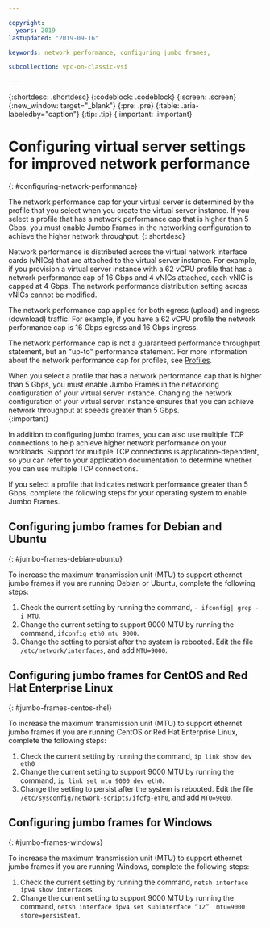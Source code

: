 ```yaml
---

copyright:
  years: 2019
lastupdated: "2019-09-16"

keywords: network performance, configuring jumbo frames, 

subcollection: vpc-on-classic-vsi

---
```


{:shortdesc: .shortdesc}
{:codeblock: .codeblock}
{:screen: .screen}
{:new_window: target="_blank"}
{:pre: .pre}
{:table: .aria-labeledby="caption"}
{:tip: .tip}
{:important: .important}

# Configuring virtual server settings for improved network performance
{: #configuring-network-performance}

The network performance cap for your virtual server is determined by the profile that you select when you create the virtual 
server instance. If you select a profile that has a network performance cap that is higher than 5 Gbps, you must enable Jumbo 
Frames in the networking configuration to achieve the higher network throughput.
{: shortdesc}

Network performance is distributed across the virtual network interface cards (vNICs) that are attached to the virtual server 
instance. For example, if you provision a virtual server instance with a 62 vCPU profile that has a network performance cap of 
16 Gbps and 4 vNICs attached, each vNIC is capped at 4 Gbps. The network performance distribution setting across vNICs cannot 
be modified.

The network performance cap applies for both egress (upload) and ingress (download) traffic. For example, if you have a 62 
vCPU profile the network performance cap is 16 Gbps egress and 16 Gbps ingress. 

The network performance cap is not a guaranteed performance throughput statement, but an "up-to" performance statement. For more 
information about the network performance cap for profiles, see [Profiles](/docs/vpc-on-classic-vsi?topic=vpc-on-classic-vsi-profiles).

When you select a profile that has a network performance cap that is higher than 5 Gbps, you must enable Jumbo Frames in the networking configuration of your virtual server instance. Changing the network configuration of your virtual server instance ensures that you can achieve network throughput at speeds greater than 5 Gbps.  
{:important}

In addition to configuring jumbo frames, you can also use multiple TCP connections to help achieve higher network performance on your workloads. Support for multiple TCP connections is application-dependent, so you can refer to your application documentation to determine whether you can use multiple TCP connections.

If you select a profile that indicates network performance greater than 5 Gbps, complete the following steps for your 
operating system to enable Jumbo Frames. 

## Configuring jumbo frames for Debian and Ubuntu
{: #jumbo-frames-debian-ubuntu}

To increase the maximum transmission unit (MTU) to support ethernet jumbo frames if you are running Debian or Ubuntu, complete the following steps:

1. Check the current setting by running the command, `- ifconfig| grep -i MTU`.
2. Change the current setting to support 9000 MTU by running the command, `ifconfig eth0 mtu 9000`.
3. Change the setting to persist after the system is rebooted. Edit the file `/etc/network/interfaces`, and add `MTU=9000`.

## Configuring jumbo frames for CentOS and Red Hat Enterprise Linux
{: #jumbo-frames-centos-rhel}

To increase the maximum transmission unit (MTU) to support ethernet jumbo frames if you are running CentOS or Red Hat Enterprise Linux, complete the following steps:

1. Check the current setting by running the command, `ip link show dev eth0`
2. Change the current setting to support 9000 MTU by running the command, `ip link set mtu 9000 dev eth0`.
3. Change the setting to persist after the system is rebooted. Edit the file `/etc/sysconfig/network-scripts/ifcfg-eth0`,  and add `MTU=9000`.

## Configuring jumbo frames for Windows
{: #jumbo-frames-windows}

To increase the maximum transmission unit (MTU) to support ethernet jumbo frames if you are running Windows, complete the following steps:

1. Check the current setting by running the command, `netsh interface ipv4 show interfaces`
2. Change the current setting to support 9000 MTU by running the command, `netsh interface ipv4 set subinterface “12”  mtu=9000 store=persistent`.
